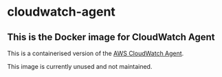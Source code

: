 # cloudwatch-agent

## This is the Docker image for CloudWatch Agent

This is a containerised version of the [AWS CloudWatch Agent](https://docs.aws.amazon.com/AmazonCloudWatch/latest/monitoring/deploy-container-insights-ECS-instancelevel.html).

This image is currently unused and not maintained.